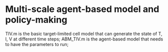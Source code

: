 # Multi-scale agent-based model and policy-making
TIV.m is the basic target-limited cell model that can generate the state of T, I, V at different time steps;
ABM_TIV.m is the agent-based model that needs to have the parameters to run;
